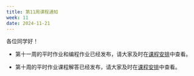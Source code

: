 ```yaml
---
title: 第11周课程通知
week: 11
date: 2024-11-21
---
```


各位同学好！

- 第十一周的平时作业和编程作业已经发布，请大家及时在[课程安排](../schedule)中查看。

- 第十周的平时作业课程解答已经发布，请大家及时在[课程安排](../schedule)中查看。

